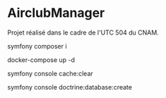 # AirclubManager

Projet réalisé dans le cadre de l'UTC 504 du CNAM.

symfony composer i

docker-compose up -d 

symfony console cache:clear 

symfony console doctrine:database:create   